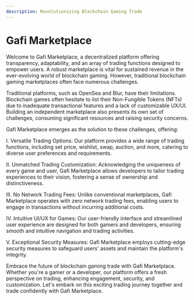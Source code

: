 ```yaml
---
description: Revolutionizing Blockchain Gaming Trade
---
```


# Gafi Marketplace

Welcome to Gafi Marketplace, a decentralized platform offering transparency, adaptability, and an array of trading functions designed to empower users. A robust marketplace is vital for sustained revenue in the ever-evolving world of blockchain gaming. However, traditional blockchain gaming marketplaces often face numerous challenges.

Traditional platforms, such as OpenSea and Blur, have their limitations. Blockchain games often hesitate to list their Non-Fungible Tokens (NFTs) due to inadequate transactional features and a lack of customizable UX/UI. Building an independent marketplace also presents its own set of challenges, consuming significant resources and raising security concerns.

Gafi Marketplace emerges as the solution to these challenges, offering:

I. Versatile Trading Options: Our platform provides a wide range of trading functions, including set price, wishlist, swap, auction, and more, catering to diverse user preferences and requirements.

II. Unmatched Trading Customization: Acknowledging the uniqueness of every game and user, Gafi Marketplace allows developers to tailor trading experiences to their vision, fostering a sense of ownership and distinctiveness.

III. No Network Trading Fees: Unlike conventional marketplaces, Gafi Marketplace operates with zero network trading fees, enabling users to engage in transactions without incurring additional costs.

IV. Intuitive UI/UX for Games: Our user-friendly interface and streamlined user experience are designed for both gamers and developers, ensuring smooth and intuitive navigation and trading activities.

V. Exceptional Security Measures: Gafi Marketplace employs cutting-edge security measures to safeguard users' assets and maintain the platform's integrity.

Embrace the future of blockchain gaming trade with Gafi Marketplace. Whether you're a gamer or a developer, our platform offers a fresh perspective on trading, enhancing engagement, security, and customization. Let's embark on this exciting trading journey together and trade confidently with Gafi Marketplace.
